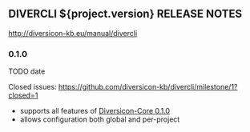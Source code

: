 
DIVERCLI ${project.version} RELEASE NOTES
-----------------------------------

http://diversicon-kb.eu/manual/divercli  


### 0.1.0

TODO date  

Closed issues: https://github.com/diversicon-kb/divercli/milestone/1?closed=1

- supports all features of <a href="https://diversicon-kb.eu/manual/diversicon-core/0.1.0" target="_blank">Diversicon-Core 0.1.0</a>
- allows configuration both global and per-project


